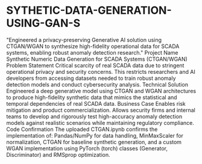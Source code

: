 # SYTHETIC-DATA-GENERATION-USING-GAN-S
"Engineered a privacy-preserving Generative AI solution using CTGAN/WGAN to synthesize high-fidelity operational data for SCADA systems, enabling robust anomaly detection research."
Project Name	Synthetic Numeric Data Generation for SCADA Systems (CTGAN/WGAN)
Problem Statement	Critical scarcity of real SCADA data due to stringent operational privacy and security concerns. This restricts researchers and AI developers from accessing datasets needed to train robust anomaly detection models and conduct cybersecurity analysis.
Technical Solution	Engineered a deep generative model using CTGAN and WGAN architectures to produce high-fidelity synthetic data that mimics the statistical and temporal dependencies of real SCADA data.
Business Case	Enables risk mitigation and product commercialization. Allows security firms and internal teams to develop and rigorously test high-accuracy anomaly detection models against realistic scenarios while maintaining regulatory compliance.
Code Confirmation	The uploaded CTGAN.ipynb confirms the implementation of: Pandas/NumPy for data handling, MinMaxScaler for normalization, CTGAN for baseline synthetic generation, and a custom WGAN implementation using PyTorch (torch) classes (Generator, Discriminator) and RMSprop optimization.
